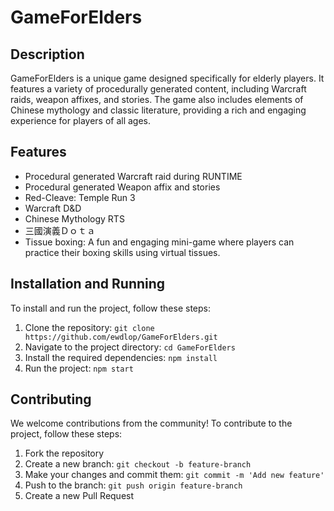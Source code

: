 # GameForElders

## Description
GameForElders is a unique game designed specifically for elderly players. It features a variety of procedurally generated content, including Warcraft raids, weapon affixes, and stories. The game also includes elements of Chinese mythology and classic literature, providing a rich and engaging experience for players of all ages.

## Features
- Procedural generated Warcraft raid during RUNTIME
- Procedural generated Weapon affix and stories
- Red-Cleave: Temple Run 3  
- Warcraft D&D
- Chinese Mythology RTS
- 三國演義Ｄｏｔａ
- Tissue boxing: A fun and engaging mini-game where players can practice their boxing skills using virtual tissues.

## Installation and Running
To install and run the project, follow these steps:
1. Clone the repository: `git clone https://github.com/ewdlop/GameForElders.git`
2. Navigate to the project directory: `cd GameForElders`
3. Install the required dependencies: `npm install`
4. Run the project: `npm start`

## Contributing
We welcome contributions from the community! To contribute to the project, follow these steps:
1. Fork the repository
2. Create a new branch: `git checkout -b feature-branch`
3. Make your changes and commit them: `git commit -m 'Add new feature'`
4. Push to the branch: `git push origin feature-branch`
5. Create a new Pull Request
